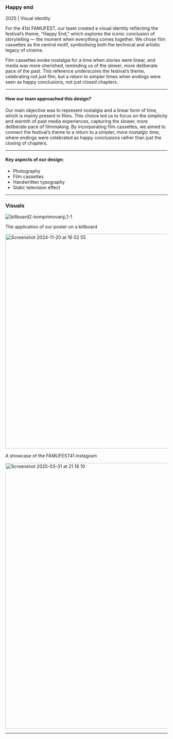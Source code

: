 ### Happy end
2025 | Visual identity 

For the 41st FAMUFEST, our team created a visual identity reflecting the festival’s theme, "Happy End," which explores the iconic conclusion of storytelling — the moment when everything comes together. We chose film cassettes as the central motif, symbolising both the technical and artistic legacy of cinema.

Film cassettes evoke nostalgia for a time when stories were linear, and media was more cherished, reminding us of the slower, more deliberate pace of the past. This reference underscores the festival’s theme, celebrating not just film, but a return to simpler times when endings were seen as happy conclusions, not just closed chapters.

---

#### How our team approached this design? 

Our main objective was to represent nostalgia and a linear form of time, which is mainly present in films. This choice led us to focus on the simplicity and warmth of past media experiences, capturing the slower, more deliberate pace of filmmaking. By incorporating film cassettes, we aimed to connect the festival’s theme to a return to a simpler, more nostalgic time, where endings were celebrated as happy conclusions rather than just the closing of chapters.

---

#### Key aspects of our design: 

- Photography
- Film cassettes
- Handwritten typography
- Static television effect

---

### Visuals

![billboard2-komprimovaný_1-1](https://github.com/user-attachments/assets/8672e5f6-8c6d-4d0b-8ccd-c87a1704028b)


The application of our poster on a billboard

<img width="667" alt="Screenshot 2024-11-20 at 16 02 55" src="https://github.com/user-attachments/assets/42cd808b-1e18-4e9d-a56b-d579e4bf179b" />


A showcase of the FAMUFEST41 instagram 

<img width="826" alt="Screenshot 2025-03-31 at 21 18 10" src="https://github.com/user-attachments/assets/86e0927a-efa2-47b7-b5e2-beb0f69cef83" />


---

